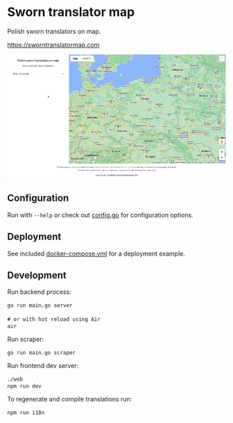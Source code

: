 # Sworn translator map

Polish sworn translators on map.

https://sworntranslatormap.com

![Screen recording](./docs/screen-recording.gif)

## Configuration

Run with `--help` or check out [config.go](./internal/config/config.go) for configuration options.

## Deployment

See included [docker-compose.yml](./docker-compose.yml) for a deployment example.

## Development

Run backend process:

```
go run main.go server

# or with hot reload using Air
air
```

Run scraper:

```
go run main.go scraper
```

Run frontend dev server:

```
./web
npm run dev
```

To regenerate and compile translations run:

```
npm run i18n
```
